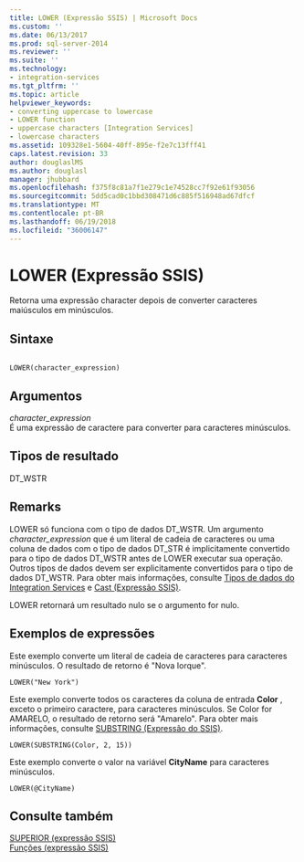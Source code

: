 ```yaml
---
title: LOWER (Expressão SSIS) | Microsoft Docs
ms.custom: ''
ms.date: 06/13/2017
ms.prod: sql-server-2014
ms.reviewer: ''
ms.suite: ''
ms.technology:
- integration-services
ms.tgt_pltfrm: ''
ms.topic: article
helpviewer_keywords:
- converting uppercase to lowercase
- LOWER function
- uppercase characters [Integration Services]
- lowercase characters
ms.assetid: 109328e1-5604-40ff-895e-f2e7c13fff41
caps.latest.revision: 33
author: douglaslMS
ms.author: douglasl
manager: jhubbard
ms.openlocfilehash: f375f8c81a7f1e279c1e74528cc7f92e61f93056
ms.sourcegitcommit: 5dd5cad0c1bbd308471d6c885f516948ad67dfcf
ms.translationtype: MT
ms.contentlocale: pt-BR
ms.lasthandoff: 06/19/2018
ms.locfileid: "36006147"
---
```

# <a name="lower-ssis-expression"></a>LOWER (Expressão SSIS)
  Retorna uma expressão character depois de converter caracteres maiúsculos em minúsculos.  
  
## <a name="syntax"></a>Sintaxe  
  
```  
  
LOWER(character_expression)  
```  
  
## <a name="arguments"></a>Argumentos  
 *character_expression*  
 É uma expressão de caractere para converter para caracteres minúsculos.  
  
## <a name="result-types"></a>Tipos de resultado  
 DT_WSTR  
  
## <a name="remarks"></a>Remarks  
 LOWER só funciona com o tipo de dados DT_WSTR. Um argumento *character_expression* que é um literal de cadeia de caracteres ou uma coluna de dados com o tipo de dados DT_STR é implicitamente convertido para o tipo de dados DT_WSTR antes de LOWER executar sua operação. Outros tipos de dados devem ser explicitamente convertidos para o tipo de dados DT_WSTR. Para obter mais informações, consulte [Tipos de dados do Integration Services](../data-flow/integration-services-data-types.md) e [Cast &#40;Expressão SSIS&#41;](cast-ssis-expression.md).  
  
 LOWER retornará um resultado nulo se o argumento for nulo.  
  
## <a name="expression-examples"></a>Exemplos de expressões  
 Este exemplo converte um literal de cadeia de caracteres para caracteres minúsculos. O resultado de retorno é "Nova Iorque".  
  
```  
LOWER("New York")  
```  
  
 Este exemplo converte todos os caracteres da coluna de entrada **Color** , exceto o primeiro caractere, para caracteres minúsculos. Se Color for AMARELO, o resultado de retorno será "Amarelo". Para obter mais informações, consulte [SUBSTRING &#40;Expressão do SSIS&#41;](substring-ssis-expression.md).  
  
```  
LOWER(SUBSTRING(Color, 2, 15))  
```  
  
 Este exemplo converte o valor na variável **CityName** para caracteres minúsculos.  
  
```  
LOWER(@CityName)  
```  
  
## <a name="see-also"></a>Consulte também  
 [SUPERIOR &#40;expressão SSIS&#41;](upper-ssis-expression.md)   
 [Funções &#40;expressão SSIS&#41;](functions-ssis-expression.md)  
  
  